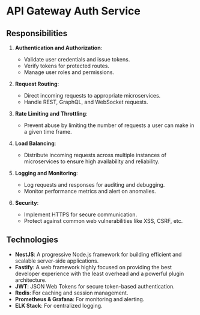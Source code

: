 # API Gateway Auth Service

## Responsibilities

1. **Authentication and Authorization**: 
   - Validate user credentials and issue tokens.
   - Verify tokens for protected routes.
   - Manage user roles and permissions.

2. **Request Routing**:
   - Direct incoming requests to appropriate microservices.
   - Handle REST, GraphQL, and WebSocket requests.

3. **Rate Limiting and Throttling**:
   - Prevent abuse by limiting the number of requests a user can make in a given time frame.

4. **Load Balancing**:
   - Distribute incoming requests across multiple instances of microservices to ensure high availability and reliability.

5. **Logging and Monitoring**:
   - Log requests and responses for auditing and debugging.
   - Monitor performance metrics and alert on anomalies.

6. **Security**:
   - Implement HTTPS for secure communication.
   - Protect against common web vulnerabilities like XSS, CSRF, etc.

## Technologies

- **NestJS**: A progressive Node.js framework for building efficient and scalable server-side applications.
- **Fastify**: A web framework highly focused on providing the best developer experience with the least overhead and a powerful plugin architecture.
- **JWT**: JSON Web Tokens for secure token-based authentication.
- **Redis**: For caching and session management.
- **Prometheus & Grafana**: For monitoring and alerting.
- **ELK Stack**: For centralized logging.
